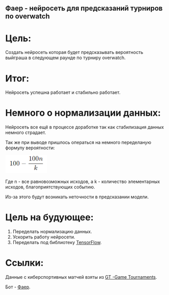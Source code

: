 ## Фаер - нейросеть для предсказаний турниров по overwatch
# Цель:
Создать нейросеть которая будет предсказывать вероятность выйграша в следующем раунде по турниру overwatch.
# Итог:
Нейросеть успешна работает и стабильно работает.
# Немного о нормализации данных:
Нейросеть все ещё в процессе доработке так как стабилизация данных немного страдает.

Так же при выводе пришлось операться на немного переделаную формулу вероятности:

![title](/predict.png)

Где n - все равновозможных исходов, а k - количество элементарных исходов, благоприятствующих событию.

Из-за этого будут возникать неточности в предсказании модели.
# Цель на будующее:
1. Переделать нормализацию данных. 
2. Ускорить работу нейросети. 
3. Переделать под библиотеку [TensorFlow](https://www.tensorflow.org/).
# Ссылки: 
Данные с киберспортивных матчей взяты из [GT -Game Tournaments](https://game-tournaments.com/overwatch).

Бот - [Фаер](https://t.me/Fire_Help_Me_bot).
